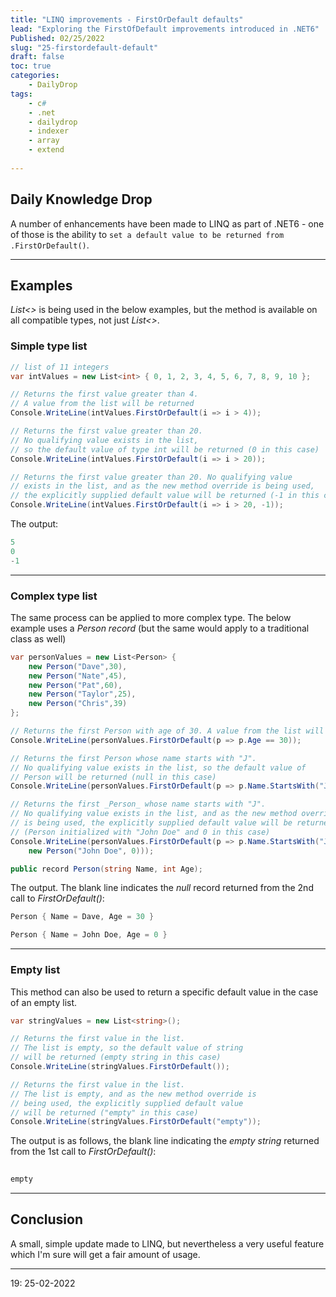 ```yaml
---
title: "LINQ improvements - FirstOrDefault defaults"
lead: "Exploring the FirstOfDefault improvements introduced in .NET6"
Published: 02/25/2022
slug: "25-firstordefault-default"
draft: false
toc: true
categories:
    - DailyDrop
tags:
    - c#
    - .net
    - dailydrop
    - indexer
    - array
    - extend
    
---
```


## Daily Knowledge Drop

A number of enhancements have been made to LINQ as part of .NET6 - one of those is the ability to `set a default value to be returned from .FirstOrDefault()`.

---

## Examples

_List<>_ is being used in the below examples, but the method is available on all compatible types, not just _List<>_.

### Simple type list

``` csharp
// list of 11 integers
var intValues = new List<int> { 0, 1, 2, 3, 4, 5, 6, 7, 8, 9, 10 };

// Returns the first value greater than 4. 
// A value from the list will be returned
Console.WriteLine(intValues.FirstOrDefault(i => i > 4));

// Returns the first value greater than 20.
// No qualifying value exists in the list, 
// so the default value of type int will be returned (0 in this case)
Console.WriteLine(intValues.FirstOrDefault(i => i > 20));

// Returns the first value greater than 20. No qualifying value 
// exists in the list, and as the new method override is being used, 
// the explicitly supplied default value will be returned (-1 in this case)
Console.WriteLine(intValues.FirstOrDefault(i => i > 20, -1));
```

The output:

``` powershell
5
0
-1
```

---

### Complex type list

The same process can be applied to more complex type. The below example uses a _Person record_ (but the same would apply to a traditional class as well)

``` csharp
var personValues = new List<Person> {
    new Person("Dave",30),
    new Person("Nate",45),
    new Person("Pat",60),
    new Person("Taylor",25),
    new Person("Chris",39)
};

// Returns the first Person with age of 30. A value from the list will be returned
Console.WriteLine(personValues.FirstOrDefault(p => p.Age == 30));

// Returns the first Person whose name starts with "J". 
// No qualifying value exists in the list, so the default value of 
// Person will be returned (null in this case)
Console.WriteLine(personValues.FirstOrDefault(p => p.Name.StartsWith("J")));

// Returns the first _Person_ whose name starts with "J". 
// No qualifying value exists in the list, and as the new method override 
// is being used, the explicitly supplied default value will be returned 
// (Person initialized with "John Doe" and 0 in this case)
Console.WriteLine(personValues.FirstOrDefault(p => p.Name.StartsWith("J"), 
    new Person("John Doe", 0)));

public record Person(string Name, int Age);
```

The output. The blank line indicates the _null_ record returned from the 2nd call to _FirstOrDefault()_:

``` powershell
Person { Name = Dave, Age = 30 }

Person { Name = John Doe, Age = 0 }
```

---

### Empty list

This method can also be used to return a specific default value in the case of an empty list.

``` csharp
var stringValues = new List<string>();

// Returns the first value in the list. 
// The list is empty, so the default value of string
// will be returned (empty string in this case)
Console.WriteLine(stringValues.FirstOrDefault());

// Returns the first value in the list. 
// The list is empty, and as the new method override is 
// being used, the explicitly supplied default value
// will be returned ("empty" in this case)
Console.WriteLine(stringValues.FirstOrDefault("empty"));
```

The output is as follows, the blank line indicating the _empty string_ returned from the 1st call to _FirstOrDefault()_:

``` powershell
     
empty
```

---

## Conclusion

A small, simple update made to LINQ, but nevertheless a very useful feature which I'm sure will get a fair amount of usage.

---

<?# DailyDrop ?>19: 25-02-2022<?#/ DailyDrop ?>
